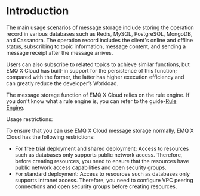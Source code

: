 # Introduction

The main usage scenarios of message storage include storing the operation record in various databases such as Redis, MySQL, PostgreSQL, MongoDB, and Cassandra. The operation record includes the client's online and offline status, subscribing to topic information, message content, and sending a message receipt after the message arrives.

Users can also subscribe to related topics to achieve similar functions, but EMQ X Cloud has built-in support for the persistence of this function; compared with the former, the latter has higher execution efficiency and can greatly reduce the developer’s Workload.

The message storage function of EMQ X Cloud relies on the rule engine. If you don't know what a rule engine is, you can refer to the guide-[Rule Engine](../deployments/dashboard/rule_engine/README.md).

Usage restrictions:

To ensure that you can use EMQ X Cloud message storage normally, EMQ X Cloud has the following restrictions:

- For free trial deployment and shared deployment: Access to resources such as databases only supports public network access. Therefore, before creating resources, you need to ensure that the resources have public network access capabilities and open security groups.
- For standard deployment: Access to resources such as databases only supports intranet access. Therefore,  you need to configure VPC peering connections and open security groups before creating resources.